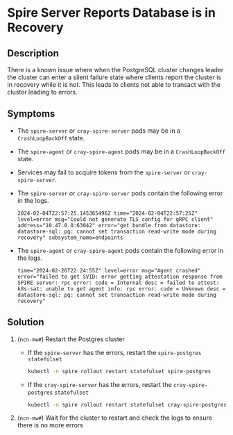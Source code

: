 # Spire Server Reports Database is in Recovery

## Description

There is a known issue where when the PostgreSQL cluster changes leader the cluster can enter
a silent failure state where clients report the cluster is in recovery while it is not.
This leads to clients not able to transact with the cluster leading to errors.

## Symptoms

* The `spire-server` or `cray-spire-server` pods may be in a `CrashLoopBackOff` state.
* The `spire-agent` or `cray-spire-agent` pods may be in a `CrashLoopBackOff` state.
* Services may fail to acquire tokens from the `spire-server` or `cray-spire-server`.
* The `spire-server` or `cray-spire-server` pods contain the following error in the logs.

  ```text
  2024-02-04T22:57:25.145365496Z time="2024-02-04T22:57:25Z" level=error msg="Could not generate TLS config for gRPC client" address="10.47.0.0:63042" error="get bundle from datastore: datastore-sql: pq: cannot set transaction read-write mode during recovery" subsystem_name=endpoints
  ```

* The `spire-agent` or `cray-spire-agent` pods contain the following error in the logs.

    ```text
    time="2024-02-26T22:24:55Z" level=error msg="Agent crashed" error="failed to get SVID: error getting attestation response from SPIRE server: rpc error: code = Internal desc = failed to attest: k8s-sat: unable to get agent info: rpc error: code = Unknown desc = datastore-sql: pq: cannot set transaction read-write mode during recovery"
    ```

## Solution

1. (`ncn-mw#`) Restart the Postgres cluster

    * If the `spire-server` has the errors, restart the `spire-postgres` `statefulset`

      ```bash
      kubectl -n spire rollout restart statefulset spire-postgres
      ```

    * If the `cray-spire-server` has the errors, restart the `cray-spire-postgres` `statefulset`

      ```bash
      kubectl -n spire rollout restart statefulset cray-spire-postgres
      ```

1. (`ncn-mw#`) Wait for the cluster to restart and check the logs to ensure there is no more errors
